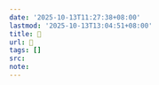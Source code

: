 ```yaml
---
date: '2025-10-13T11:27:38+08:00'
lastmod: '2025-10-13T13:04:51+08:00'
title: 󰘹
url: 󰘹
tags: []
src:
note:
---
```

